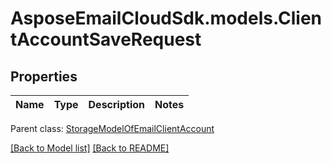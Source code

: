 # AsposeEmailCloudSdk.models.ClientAccountSaveRequest
## Properties
Name | Type | Description | Notes
------------ | ------------- | ------------- | -------------

 Parent class: [StorageModelOfEmailClientAccount](StorageModelOfEmailClientAccount.md)

[[Back to Model list]](Models.md) [[Back to README]](README.md)



